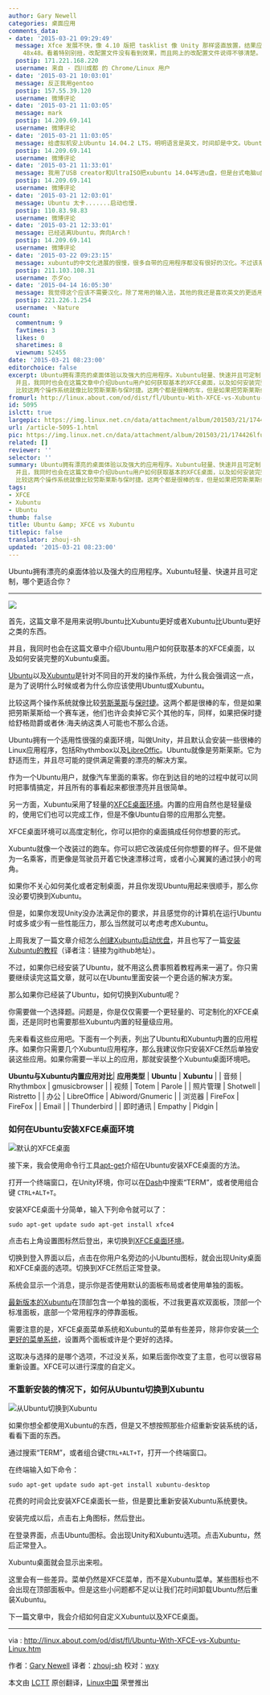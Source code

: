 ```yaml
---
author: Gary Newell
categories: 桌面应用
comments_data:
- date: '2015-03-21 09:29:49'
  message: Xfce 发展不快，像 4.10 版把 tasklist 像 Unity 那样竖直放置，结果应用程序按钮的图标大小，记得不是很清楚，好象是 32x32，而不是
    48x48。看着特别别扭，改配置文件没有看到效果，而且网上的改配置文件说得不够清楚。下源码看了一下，代码应该没有读取那部分，得自己修改若干源码文件才行。最新版没有用过，不知到有无改善。
  postip: 171.221.168.220
  username: 来自 - 四川成都 的 Chrome/Linux 用户
- date: '2015-03-21 10:03:01'
  message: 反正我用gentoo
  postip: 157.55.39.120
  username: 微博评论
- date: '2015-03-21 11:03:05'
  message: mark
  postip: 14.209.69.141
  username: 微博评论
- date: '2015-03-21 11:03:05'
  message: 给虚拟机安上Ubuntu 14.04.2 LTS，明明语言是英文，时间却是中文。Ubuntu能不能不要为用户做太多决定。。。[巨汗]
  postip: 14.209.69.141
  username: 微博评论
- date: '2015-03-21 11:33:01'
  message: 我用了USB creator和UltraISO把xubuntu 14.04写进u盘，但是台式电脑u盘启动都不行，进不去，求助！！！
  postip: 14.209.69.141
  username: 微博评论
- date: '2015-03-21 12:03:01'
  message: Ubuntu 太卡.......启动也慢.
  postip: 110.83.98.83
  username: 微博评论
- date: '2015-03-21 12:33:01'
  message: 已经逃离Ubuntu，奔向Arch！
  postip: 14.209.69.141
  username: 微博评论
- date: '2015-03-22 09:23:15'
  message: xubuntu的中文化进展的很慢，很多自带的应用程序都没有很好的汉化。不过该系统极为轻量，很多细节也做的不错。还有一点就是桌面环境并没有把ibus耦合进去，所以可以很方便容易的安装sougou的拼音输入法，而ubuntu的unity环境由于耦合了ibus，导致即使要安装sougou也没办法卸载ibus。不过需要注意的是，xubuntu由于使用了xfce桌面，有些为ubuntu设计的应用程序会出现兼容性问题。
  postip: 211.103.108.31
  username: 朩ダo○
- date: '2015-04-14 16:05:30'
  message: 我觉得这个应该不需要汉化，除了常用的输入法，其他的我还是喜欢英文的更适用一点~
  postip: 221.226.1.254
  username: 丶Nature
count:
  commentnum: 9
  favtimes: 3
  likes: 0
  sharetimes: 8
  viewnum: 52455
date: '2015-03-21 08:23:00'
editorchoice: false
excerpt: Ubuntu拥有漂亮的桌面体验以及强大的应用程序。Xubuntu轻量、快速并且可定制，哪个更适合你？   首先，这篇文章不是用来说明Ubuntu比Xubuntu更好或者Xubuntu比Ubuntu更好之类的东西。
  并且，我同时也会在这篇文章中介绍Ubuntu用户如何获取基本的XFCE桌面，以及如何安装完整的Xubuntu桌面。 Ubuntu以及Xubuntu是针对不同目的开发的操作系统，为什么我会强调这一点，是为了说明什么时候或者为什么你应该使用Ubuntu或Xubuntu。
  比较这两个操作系统就像比较劳斯莱斯与保时捷。这两个都是很棒的车，但是如果把劳斯莱斯给一个赛车迷，他们也许会
fromurl: http://linux.about.com/od/dist/fl/Ubuntu-With-XFCE-vs-Xubuntu-Linux.htm
id: 5095
islctt: true
largepic: https://img.linux.net.cn/data/attachment/album/201503/21/174426lfupn0u37hig4ggn.png
url: /article-5095-1.html
pic: https://img.linux.net.cn/data/attachment/album/201503/21/174426lfupn0u37hig4ggn.png.thumb.jpg
related: []
reviewer: ''
selector: ''
summary: Ubuntu拥有漂亮的桌面体验以及强大的应用程序。Xubuntu轻量、快速并且可定制，哪个更适合你？   首先，这篇文章不是用来说明Ubuntu比Xubuntu更好或者Xubuntu比Ubuntu更好之类的东西。
  并且，我同时也会在这篇文章中介绍Ubuntu用户如何获取基本的XFCE桌面，以及如何安装完整的Xubuntu桌面。 Ubuntu以及Xubuntu是针对不同目的开发的操作系统，为什么我会强调这一点，是为了说明什么时候或者为什么你应该使用Ubuntu或Xubuntu。
  比较这两个操作系统就像比较劳斯莱斯与保时捷。这两个都是很棒的车，但是如果把劳斯莱斯给一个赛车迷，他们也许会
tags:
- XFCE
- Xubuntu
- Ubuntu
thumb: false
title: Ubuntu &amp; XFCE vs Xubuntu
titlepic: false
translator: zhouj-sh
updated: '2015-03-21 08:23:00'
---
```


Ubuntu拥有漂亮的桌面体验以及强大的应用程序。Xubuntu轻量、快速并且可定制，哪个更适合你？




---


![](/data/attachment/album/201503/21/174426lfupn0u37hig4ggn.png)


首先，这篇文章不是用来说明Ubuntu比Xubuntu更好或者Xubuntu比Ubuntu更好之类的东西。


并且，我同时也会在这篇文章中介绍Ubuntu用户如何获取基本的XFCE桌面，以及如何安装完整的Xubuntu桌面。


[Ubuntu](http://www.everydaylinuxuser.com/2014/11/an-everyday-linux-user-review-of-ubuntu.html)以及[Xubuntu](http://www.everydaylinuxuser.com/2015/01/an-everyday-linux-user-review-of.html)是针对不同目的开发的操作系统，为什么我会强调这一点，是为了说明什么时候或者为什么你应该使用Ubuntu或Xubuntu。


比较这两个操作系统就像比较[劳斯莱斯](http://exoticcars.about.com/od/overviewsofmaker1/p/RollsHistory.htm)与[保时捷](http://exoticcars.about.com/od/overviewsofmaker1/p/PorscheHistory.htm)。这两个都是很棒的车，但是如果把劳斯莱斯给一个赛车迷，他们也许会卖掉它买个其他的车，同样，如果把保时捷给舒格勋爵或者休·海夫纳这类人可能也不那么合适。


Ubuntu拥有一个适用性很强的桌面环境，叫做Unity，并且默认会安装一些很棒的Linux应用程序，包括Rhythmbox以及[LibreOffic](http://office.about.com/od/FreeOpenSourceOfficeSoftware/a/All-About-Libreoffice-4-0.htm)。Ubuntu就像是劳斯莱斯。它为舒适而生，并且尽可能的提供满足需要的漂亮的解决方案。


作为一个Ubuntu用户，就像汽车里面的乘客。你在到达目的地的过程中就可以同时把事情搞定，并且所有的事看起来都很漂亮并且很简单。


另一方面，Xubuntu采用了轻量的[XFCE桌面环境](http://linux.about.com/cs/linux101/g/xfce.htm)。内置的应用自然也是轻量级的，使用它们也可以完成工作，但是不像Ubuntu自带的应用那么完整。


XFCE桌面环境可以高度定制化，你可以把你的桌面搞成任何你想要的形式。


Xubuntu就像一个改装过的跑车。你可以把它改装成任何你想要的样子。但不是做为一名乘客，而更像是驾驶员开着它快速漂移过弯，或者小心翼翼的通过狭小的弯角。


如果你不关心如何美化或者定制桌面，并且你发现Ubuntu用起来很顺手，那么你没必要切换到Xubuntu。


但是，如果你发现Unity没办法满足你的要求，并且感觉你的计算机在运行Ubuntu时或多或少有一些性能压力，那么当然就可以考虑考虑Xubuntu。


上周我发了一篇文章介绍怎么[创建Xubuntu启动优盘](https://github.com/ZhouJ-sh/TranslateProject/blob/d91316c19c6668b82cfabf9f89e4ad07c7193202/translated/share/20150119%203%20Ways%20To%20Create%20A%20Lightweight%20And%20Persistent%20Xubuntu%20Linux%20USB%20Drive.md)，并且也写了一篇[安装Xubuntu的教程](https://github.com/ZhouJ-sh/TranslateProject/blob/0c4ad0bc8e79e28c1f7f8ccf805708829baa8ea9/translated/share/20150116%20A%20Step%20By%20Step%20Guide%20To%20Installing%20Xubuntu%20Linux.md)（译者注：链接为github地址）。


不过，如果你已经安装了Ubuntu，就不用这么费事照着教程再来一遍了。你只需要继续读完这篇文章，就可以在Ubuntu里面安装一个更合适的解决方案。


那么如果你已经装了Ubuntu，如何切换到Xubuntu呢？


你需要做一个选择题。问题是，你是仅仅需要一个更轻量的、可定制化的XFCE桌面，还是同时也需要那些Xubuntu内置的轻量级应用。


先来看看这些应用吧。下面有一个列表，列出了Ubuntu和Xubuntu内置的应用程序。如果你只需要几个Xubuntu应用程序，那么我建议你只安装XFCE然后单独安装这些应用。如果你需要一半以上的应用，那就安装整个Xubuntu桌面环境吧。




**Ubuntu与Xubuntu内置应用对比**| **应用类型** | **Ubuntu** | **Xubuntu** |
| 音频 | Rhythmbox | gmusicbrowser |
| 视频 | Totem | Parole |
| 照片管理 | Shotwell | Ristretto |
| 办公 | LibreOffice | Abiword/Gnumeric |
| 浏览器 | FireFox | FireFox |
| Email |  | Thunderbird |
| 即时通讯 | Empathy | Pidgin |


### 如何在Ubuntu安装XFCE桌面环境


![默认的XFCE桌面](/data/attachment/album/201503/20/222605laq3ofqx8hox79b9.png)


接下来，我会使用命令行工具[apt-get](http://linux.about.com/od/ubusrv_doc/a/ubusg11t01.htm)介绍在Ubuntu安装XFCE桌面的方法。


打开一个终端窗口，在Unity环境，你可以在[Dash](http://linux.about.com/od/howtos/fl/Learn-Ubuntu-The-Unity-Dash.htm)中搜索“TERM”，或者使用组合键 `CTRL+ALT+T`。


安装XFCE桌面十分简单，输入下列命令就可以了：



```
sudo apt-get update sudo apt-get install xfce4
```

点击右上角设置图标然后登出，来切换到[XFCE桌面环境](http://linux.about.com/cs/linux101/g/xfce.htm)。


切换到登入界面以后，点击在你用户名旁边的小Ubuntu图标，就会出现Unity桌面和XFCE桌面的选项。切换到XFCE然后正常登录。


系统会显示一个消息，提示你是否使用默认的面板布局或者使用单独的面板。


[最新版本的Xubuntu](http://www.everydaylinuxuser.com/2015/01/an-everyday-linux-user-review-of.html)在顶部包含一个单独的面板，不过我更喜欢双面板，顶部一个标准面板，底部一个常用程序的停靠面板。


需要注意的是，XFCE桌面菜单系统和Xubuntu的菜单有些差异，除非你安装[一个更好的菜单系统](http://xubuntugeek.blogspot.co.uk/2013/12/how-to-install-whisker-menu-in-xubuntu.html)，设置两个面板或许是个更好的选择。


这取决与选择的是哪个选项，不过没关系，如果后面你改变了主意，也可以很容易重新设置。XFCE可以进行深度的自定义。


### 不重新安装的情况下，如何从Ubuntu切换到Xubuntu


![从Ubuntu切换到Xubuntu](/data/attachment/album/201503/20/222609dtbk3g839rtdd9tk.png)


如果你想全都使用Xubuntu的东西，但是又不想按照那些介绍重新安装系统的话，看看下面的东西。


通过搜索“TERM”，或者组合键`CTRL+ALT+T`，打开一个终端窗口。


在终端输入如下命令：



```
sudo apt-get update sudo apt-get install xubuntu-desktop
```

花费的时间会比安装XFCE桌面长一些，但是要比重新安装Xubuntu系统要快。


安装完成以后，点击右上角图标，然后登出。


在登录界面，点击Ubuntu图标。会出现Unity和Xubuntu选项。点击Xubuntu，然后正常登入。


Xubuntu桌面就会显示出来啦。


这里会有一些差异。菜单仍然是XFCE菜单，而不是Xubuntu菜单。某些图标也不会出现在顶部面板中。但是这些小问题都不足以让我们花时间卸载Ubuntu然后重装Xubuntu。


下一篇文章中，我会介绍如何自定义Xubuntu以及XFCE桌面。




---


via : <http://linux.about.com/od/dist/fl/Ubuntu-With-XFCE-vs-Xubuntu-Linux.htm>


作者：[Gary Newell](http://linux.about.com/bio/Gary-Newell-132058.htm) 译者：[zhouj-sh](https://github.com/Zhouj-sh) 校对：[wxy](https://github.com/wxy)


本文由 [LCTT](https://github.com/LCTT/TranslateProject) 原创翻译，[Linux中国](http://linux.cn/) 荣誉推出